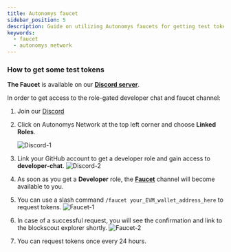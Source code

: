 ```yaml
---
title: Autonomys faucet
sidebar_position: 5
description: Guide on utilizing Autonomys faucets for getting test tokens
keywords:
  - faucet
  - autonomys network
---
```


### How to get some test tokens

**The Faucet** is available on our [**Discord server**](https://autonomys.xyz/discord).


In order to get access to the role-gated developer chat and faucet channel:
1. Join our [Discord](https://autonomys.xyz/discord)
2. Click on Autonomys Network at the top left corner and choose **Linked Roles**.

   ![Discord-1](/img/developers/Discord-1.png)

3. Link your GitHub account to get a developer role and gain access to **developer-chat**. 
   ![Discord-2](/img/developers/Discord-2.png)

4. As soon as you get a **Developer** role, the [**Faucet**](https://discord.com/channels/864285291518361610/1133496871499862077) channel will become available to you. 

5. You can use a slash command `/faucet your_EVM_wallet_address_here` to request tokens. 
  ![Faucet-1](/img/developers/Faucet-1.png)

6. In case of a successful request, you will see the confirmation and link to the blockscout explorer shortly.
  ![Faucet-2](/img/developers/Faucet-2.png)

7. You can request tokens once every 24 hours.